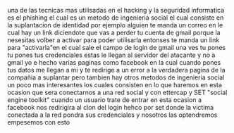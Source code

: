 una de las tecnicas mas utilisadas en el hacking y la seguridad informatica es el phishing el cual es un metodo de ingenieria social el cual consiste en la suplantacion de identidad por ejemplo alguien te manda un correo en le cual hay un link diciendote que vas a perder tu cuenta de gmail porque la nesesitas volber a activar para poder utilisarla entonses te manda un link para "activarla"en el cual sale el campo de login de gmail una ves tu pones tu pones tus credenciales estas le llegan al servidor del atacante y no a gmail yo e hecho varias paginas como facebook en la cual cuando pones tus datos me llegan a mi y te redirige a un error a la verdadera pagina de la compañia a suplantar pero tambien hay otros metodos de ingenieria social un poco mas interesantes los cuales consisten en lo que haremos en esta ocasion que sera conectarnos a una red social y con ettercap y SET "social engine toolkit" cuando un usuario trate de entrar en esta ocasion a facebook nos redirigira al clon del login hehco por set donde la victima conectada a la red pondra sus credenciales y nosotros las optendremos empesemos con esto


